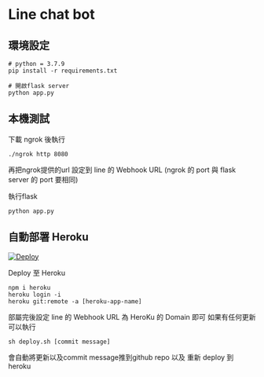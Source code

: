 # Line chat bot


## 環境設定

```
# python = 3.7.9
pip install -r requirements.txt

# 開啟flask server
python app.py
````
## 本機測試

下載 ngrok 後執行
```
./ngrok http 8080
````

再把ngrok提供的url 設定到 line 的 Webhook URL
(ngrok 的 port 與 flask server 的 port 要相同)

執行flask
```
python app.py
````

## 自動部署 Heroku

<a href="https://heroku.com/deploy?template=https://github.com/hongyuntw/line-chat-bot/tree/master">
  <img src="https://www.herokucdn.com/deploy/button.svg" alt="Deploy">
</a>

Deploy 至 Heroku
```
npm i heroku
heroku login -i
heroku git:remote -a [heroku-app-name]
````

部屬完後設定 line 的 Webhook URL 為 HeroKu 的 Domain 即可
如果有任何更新可以執行
```
sh deploy.sh [commit message] 
````
會自動將更新以及commit message推到github repo 以及 重新 deploy 到 heroku
